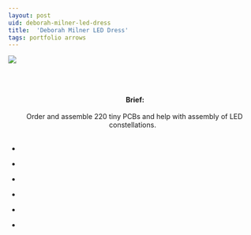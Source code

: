 ```yaml
---
layout: post
uid: deborah-milner-led-dress
title:  'Deborah Milner LED Dress'
tags: portfolio arrows
---
```


<div class="projects clearfix">
 <a href="{{ site.url }}/images/portfolio/deborah-milner-led-dress/IMG_20170912_121113.jpg">
  <img src = "{{ site.url }}/images/portfolio/deborah-milner-led-dress/IMG_20170912_121113.jpg">
 </a>
</div>
<br>

<div class="sqs-html-content">
 <p class="" style="text-align:center;white-space:pre-wrap;">
  <strong>
   Brief:
  </strong>
  Order and assemble 220 tiny PCBs and help with assembly of LED constellations.
 </p>
</div>


<ul class="projects clearfix">
  <li>
    <div class="project" style='background-image: url({{ site.url }}/images/portfolio/deborah-milner-led-dress/IMG_20170913_145406.jpg)'>
      <a class="cover" href="{{ site.url }}/images/portfolio/deborah-milner-led-dress/IMG_20170913_145406.jpg"></a>
    </div>
  </li>
  <li>
    <div class="project" style='background-image: url({{ site.url }}/images/portfolio/deborah-milner-led-dress/IMG_20170913_145252.jpg)'>
      <a class="cover" href="{{ site.url }}/images/portfolio/deborah-milner-led-dress/IMG_20170913_145252.jpg"></a>
    </div>
  </li>
  <li>
    <div class="project" style='background-image: url({{ site.url }}/images/portfolio/deborah-milner-led-dress/IMG_20170912_162353.jpg)'>
      <a class="cover" href="{{ site.url }}/images/portfolio/deborah-milner-led-dress/IMG_20170912_162353.jpg"></a>
    </div>
  </li>
  <li>
    <div class="project" style='background-image: url({{ site.url }}/images/portfolio/deborah-milner-led-dress/IMG_20170913_145421.jpg)'>
      <a class="cover" href="{{ site.url }}/images/portfolio/deborah-milner-led-dress/IMG_20170913_145421.jpg"></a>
    </div>
  </li>
  <li>
    <div class="project" style='background-image: url({{ site.url }}/images/portfolio/deborah-milner-led-dress/IMG_20170912_172353.jpg)'>
      <a class="cover" href="{{ site.url }}/images/portfolio/deborah-milner-led-dress/IMG_20170912_172353.jpg"></a>
    </div>
  </li>
  <li>
    <div class="project" style='background-image: url({{ site.url }}/images/portfolio/deborah-milner-led-dress/IMG_20170912_121156.jpg)'>
      <a class="cover" href="{{ site.url }}/images/portfolio/deborah-milner-led-dress/IMG_20170912_121156.jpg"></a>
    </div>
  </li>
</ul>
<br>
<br>

